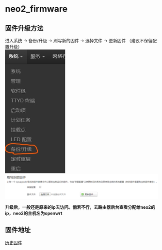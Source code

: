 # neo2_firmware
## 固件升级方法
进入系统 -> 备份/升级 -> 刷写新的固件 ->  选择文件 -> 更新固件  （建议不保留配置升级）  
![image](https://github.com/HZSUZJ/neo2_firmware/blob/master/images/1.jpg)
![image](https://github.com/HZSUZJ/neo2_firmware/blob/master/images/2.png)

**升级后，一般还是原来的ip去访问。倘若不行，去路由器后台查看分配给neo2的ip，neo2的主机名为openwrt**
## 固件地址
[历史固件](https://github.com/HZSUZJ/neo2_firmware/releases)
